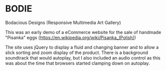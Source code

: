 # BODIE
 Bodacious Designs (Responsive Multimedia Art Gallery)

This was an early demo of a eCommerce website for the sale of handmade "Pisanka" eggs (https://en.wikipedia.org/wiki/Pisanka_(Polish))

The site uses jQuery to display a fluid and changing banner and to allow a slick sorting and zoom display of the product.  There is a background soundtrack that would autoplay, but I also included an audio control as this was about the time that browsers started clamping down on autoplay.
